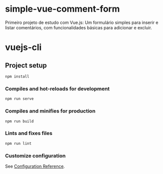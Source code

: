 # simple-vue-comment-form
Primeiro projeto de estudo com Vue.js: Um formulário simples para inserir e listar comentários, com funcionalidades básicas para adicionar e excluir.

# vuejs-cli

## Project setup
```
npm install
```

### Compiles and hot-reloads for development
```
npm run serve
```

### Compiles and minifies for production
```
npm run build
```

### Lints and fixes files
```
npm run lint
```

### Customize configuration
See [Configuration Reference](https://cli.vuejs.org/config/).
